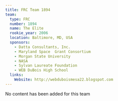 ```yaml
---
title: FRC Team 1894
team:
  type: FRC
  number: 1894
  name: The Elite
  rookie_year: 2006
  location: Baltimore, MD, USA
  sponsors:
    - Datta Consultants, Inc.
    - Maryland Space  Grant Consortium
    - Morgan State University
    - NASA
    - Sylvan Laureate Foundation
    - WEB DuBois High School
  links:
    Website: http://webduboismesa22.blogspot.com
---
```

No content has been added for this team